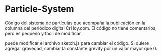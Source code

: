 # Particle-System

Código del sistema de partículas que acompaña la publicación en la columna del periódico digital CrHoy.com.  El código no tiene comentarios, pero es pequeño y facil de modificar.

puede modificar el archivo sketch.js para cambiar el código.  Si quiere agregar gravedad, cambiar la constante grevity por un valor mayor que 0.
